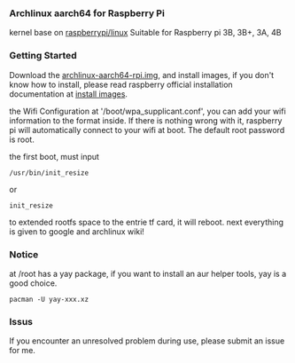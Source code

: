 ### Archlinux aarch64 for Raspberry Pi

kernel base on [raspberrypi/linux](https://www.github.com/raspberrypi/linux)
Suitable for Raspberry pi 3B, 3B+, 3A, 4B

### Getting Started
Download the [archlinux-aarch64-rpi.img](https://www.hsxsix.com/),
and install images, if you don't know how to install, please read raspberry official installation documentation
at [install images](https://www.raspberrypi.org/documentation/installation/installing-images/README.md).

the Wifi Configuration at '/boot/wpa_supplicant.conf', you can add your wifi information to the format inside. 
If there is nothing wrong with it, raspberry pi will automatically connect to your wifi at boot.
The default root password is root.

the first boot, must input 
```
/usr/bin/init_resize
```
or 
```
init_resize
```
to extended rootfs space to the entrie tf card, it will reboot.
next everything is given to google and archlinux wiki!

### Notice
at /root has a yay package, if you want to install an aur helper tools, yay is a good choice.
```
pacman -U yay-xxx.xz
```

### Issus
If you encounter an unresolved problem during use, please submit an issue for me.
